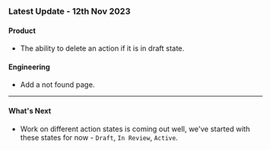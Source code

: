 ### Latest Update - 12th Nov 2023

#### Product

- The ability to delete an action if it is in draft state.

#### Engineering

- Add a not found page.

---

#### What's Next

- Work on different action states is coming out well, we've started with these states for
  now - `Draft`, `In Review`, `Active`.